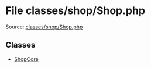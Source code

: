File classes/shop/Shop.php
=========

Source: [classes/shop/Shop.php](https://github.com/PrestaShop/PrestaShop/blob/1.5.0.15/classes/shop/Shop.php)


Classes
-------

* [ShopCore](class.ShopCore.md)

